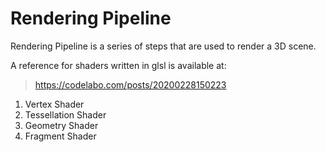 # Rendering Pipeline
Rendering Pipeline is a series of steps that are used to render a 3D scene.

A reference for shaders written in glsl is available at:
> https://codelabo.com/posts/20200228150223

1. Vertex Shader
2. Tessellation Shader
3. Geometry Shader
4. Fragment Shader
